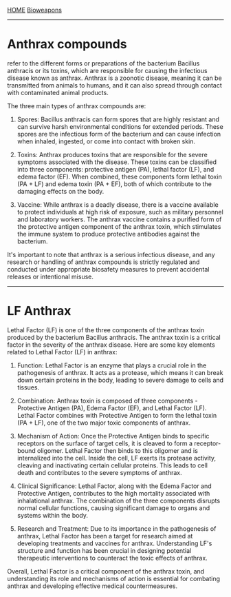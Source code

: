 [HOME](/README.md) [Bioweapons](/assets/docs/synthesis/bioweapons/readme.md)  

--------------------    

# Anthrax compounds 
refer to the different forms or preparations of the bacterium Bacillus anthracis or its toxins, which are responsible for causing the infectious disease known as anthrax. Anthrax is a zoonotic disease, meaning it can be transmitted from animals to humans, and it can also spread through contact with contaminated animal products.

The three main types of anthrax compounds are:

1. Spores: Bacillus anthracis can form spores that are highly resistant and can survive harsh environmental conditions for extended periods. These spores are the infectious form of the bacterium and can cause infection when inhaled, ingested, or come into contact with broken skin.

2. Toxins: Anthrax produces toxins that are responsible for the severe symptoms associated with the disease. These toxins can be classified into three components: protective antigen (PA), lethal factor (LF), and edema factor (EF). When combined, these components form lethal toxin (PA + LF) and edema toxin (PA + EF), both of which contribute to the damaging effects on the body.

3. Vaccine: While anthrax is a deadly disease, there is a vaccine available to protect individuals at high risk of exposure, such as military personnel and laboratory workers. The anthrax vaccine contains a purified form of the protective antigen component of the anthrax toxin, which stimulates the immune system to produce protective antibodies against the bacterium.

It's important to note that anthrax is a serious infectious disease, and any research or handling of anthrax compounds is strictly regulated and conducted under appropriate biosafety measures to prevent accidental releases or intentional misuse.

-------------------  

# LF Anthrax

Lethal Factor (LF) is one of the three components of the anthrax toxin produced by the bacterium Bacillus anthracis. The anthrax toxin is a critical factor in the severity of the anthrax disease. Here are some key elements related to Lethal Factor (LF) in anthrax:

1. Function: Lethal Factor is an enzyme that plays a crucial role in the pathogenesis of anthrax. It acts as a protease, which means it can break down certain proteins in the body, leading to severe damage to cells and tissues.

2. Combination: Anthrax toxin is composed of three components - Protective Antigen (PA), Edema Factor (EF), and Lethal Factor (LF). Lethal Factor combines with Protective Antigen to form the lethal toxin (PA + LF), one of the two major toxic components of anthrax.

3. Mechanism of Action: Once the Protective Antigen binds to specific receptors on the surface of target cells, it is cleaved to form a receptor-bound oligomer. Lethal Factor then binds to this oligomer and is internalized into the cell. Inside the cell, LF exerts its protease activity, cleaving and inactivating certain cellular proteins. This leads to cell death and contributes to the severe symptoms of anthrax.

4. Clinical Significance: Lethal Factor, along with the Edema Factor and Protective Antigen, contributes to the high mortality associated with inhalational anthrax. The combination of the three components disrupts normal cellular functions, causing significant damage to organs and systems within the body.

5. Research and Treatment: Due to its importance in the pathogenesis of anthrax, Lethal Factor has been a target for research aimed at developing treatments and vaccines for anthrax. Understanding LF's structure and function has been crucial in designing potential therapeutic interventions to counteract the toxic effects of anthrax.

Overall, Lethal Factor is a critical component of the anthrax toxin, and understanding its role and mechanisms of action is essential for combating anthrax and developing effective medical countermeasures.
